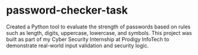 # password-checker-task
Created a Python tool to evaluate the strength of passwords based on rules such as length, digits, uppercase, lowercase, and symbols.  This project was built as part of my Cyber Security Internship at Prodigy InfoTech to demonstrate real-world input validation and security logic.
